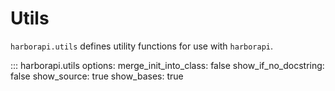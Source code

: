 # Utils

`harborapi.utils` defines utility functions for use with `harborapi`.

::: harborapi.utils
    options:
        merge_init_into_class: false
        show_if_no_docstring: false
        show_source: true
        show_bases: true
